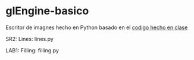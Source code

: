 # glEngine-basico
Escritor de imagnes hecho en Python basado en el [codigo hecho en clase](https://github.com/churly92/Engine3D_2022)

SR2: Lines: lines.py

LAB1: Filling: filling.py
